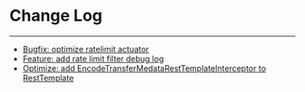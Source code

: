 # Change Log
---

- [Bugfix: optimize ratelimit actuator](https://github.com/Tencent/spring-cloud-tencent/pull/419)
- [Feature: add rate limit filter debug log](https://github.com/Tencent/spring-cloud-tencent/pull/436)
- [Optimize: add EncodeTransferMedataRestTemplateInterceptor to RestTemplate](https://github.com/Tencent/spring-cloud-tencent/pull/434)